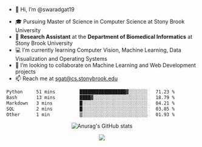 - 👋 Hi, I’m @swaradgat19
<!-- - 👀 I’m interested in  -->
- 🎓 Pursuing Master of Science in Computer Science at Stony Brook University
- :microscope: **Research Assistant** at the **Department of Biomedical Informatics** at Stony Brook University 
- 💻 I’m currently learning Computer Vision, Machine Learning, Data Visualization and Operating Systems
- 💞️ I’m looking to collaborate on Machine Learning and Web Development projects 
- 📫 Reach me at sgat@cs.stonybrook.edu

<!--START_SECTION:waka-->

```txt
Python     51 mins         █████████████████▓░░░░░░░   71.23 %
Bash       13 mins         ████▓░░░░░░░░░░░░░░░░░░░░   18.79 %
Markdown   3 mins          █░░░░░░░░░░░░░░░░░░░░░░░░   04.21 %
SQL        2 mins          █░░░░░░░░░░░░░░░░░░░░░░░░   03.85 %
Other      1 min           ▒░░░░░░░░░░░░░░░░░░░░░░░░   01.93 %
```

<!--END_SECTION:waka-->


<p align="center">
  <img src="https://github-readme-stats.vercel.app/api?username=swaradgat19&show_icons=true&theme=radical" alt="Anurag's GitHub stats">
</p>

<p align="center">
<img align="center" src="https://github.com/mayankchaudhary26/Cool-Readme-ideas/raw/master/data/multi-screen.gif" style="max-width: 100%; display: inline-block;" data-target="animated-image.originalImage">
</p>
<!---
swaradgat19/swaradgat19 is a ✨ special ✨ repository because its `README.md` (this file) appears on your GitHub profile.
You can click the Preview link to take a look at your changes.
--->
